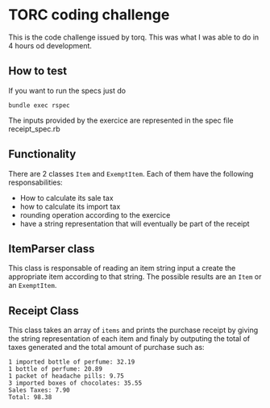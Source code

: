 # TORC coding challenge

This is the code challenge issued by torq. This was what I was able to do in 4 hours od development.

## How to test

If you want to run the specs just do

`bundle exec rspec`

The inputs provided by the exercice are represented in the spec file receipt_spec.rb

## Functionality

There are 2 classes `Item` and `ExemptItem`. Each of them have the following responsabilities:

- How to calculate its sale tax
- how to calculate its import tax
- rounding operation according to the exercice
- have a string representation that will eventually be part of the receipt

## ItemParser class

This class is responsable of reading an item string input a create the appropriate item according to that string.
The possible results are an `Item` or an `ExemptItem`.

## Receipt Class

This class takes an array of `items` and prints the purchase receipt by giving the string representation of each item
and  finaly by outputing the total of taxes generated and the total amount of purchase such as:

```
1 imported bottle of perfume: 32.19
1 bottle of perfume: 20.89
1 packet of headache pills: 9.75
3 imported boxes of chocolates: 35.55
Sales Taxes: 7.90
Total: 98.38
```
